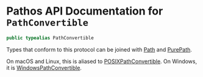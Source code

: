 # Pathos API Documentation for `PathConvertible`

```swift
public typealias PathConvertible
```

Types that conform to this protocol can be joined with [Path][] and [PurePath][].

On macOS and Linux, this is aliased to [POSIXPathConvertible][]. On Windows, it is
[WindowsPathConvertible][].

[POSIXPathConvertible]: POSIXPathConvertible.md
[WindowsPathConvertible]: WindowsPathConvertible.md
[PurePath]: PurePath.md
[Path]: Path.md
